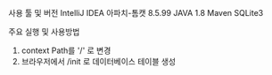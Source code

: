 사용 툴 및 버전
IntelliJ IDEA
아파치-톰캣 8.5.99
JAVA 1.8
Maven
SQLite3

주요 실행 및 사용방법
1. context Path를 '/' 로 변경
2. 브라우저에서 /init 로 데이터베이스 테이블 생성
